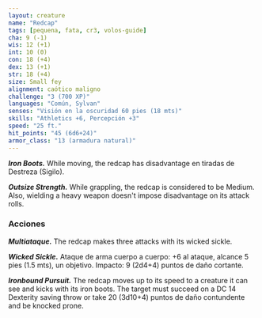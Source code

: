 ```yaml
---
layout: creature
name: "Redcap"
tags: [pequena, fata, cr3, volos-guide]
cha: 9 (-1)
wis: 12 (+1)
int: 10 (0)
con: 18 (+4)
dex: 13 (+1)
str: 18 (+4)
size: Small fey
alignment: caótico maligno
challenge: "3 (700 XP)"
languages: "Común, Sylvan"
senses: "Visión en la oscuridad 60 pies (18 mts)"
skills: "Athletics +6, Percepción +3"
speed: "25 ft."
hit_points: "45 (6d6+24)"
armor_class: "13 (armadura natural)"
---
```


***Iron Boots.*** While moving, the redcap has disadvantage en tiradas de Destreza (Sigilo).

***Outsize Strength.*** While grappling, the redcap is considered to be Medium. Also, wielding a heavy weapon doesn't impose disadvantage on its attack rolls.

### Acciones

***Multiataque.*** The redcap makes three attacks with its wicked sickle.

***Wicked Sickle.*** Ataque de arma cuerpo a cuerpo: +6 al ataque, alcance 5 pies (1.5 mts), un objetivo. Impacto: 9 (2d4+4) puntos de daño cortante.

***Ironbound Pursuit.*** The redcap moves up to its speed to a creature it can see and kicks with its iron boots. The target must succeed on a DC 14 Dexterity saving throw or take 20 (3d10+4) puntos de daño contundente and be knocked prone.